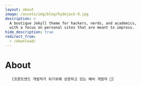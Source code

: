 ```yaml
---
layout: about
image: /assets/img/blog/hydejack-9.jpg
description: >
  A boutique Jekyll theme for hackers, nerds, and academics,
  with a focus on personal sites that are meant to impress.
hide_description: true
redirect_from:
  - /download/
---
```


# About
       [프론트엔드 개발자가 되기위해 성장하고 있는 예비 개발자 🌱]

